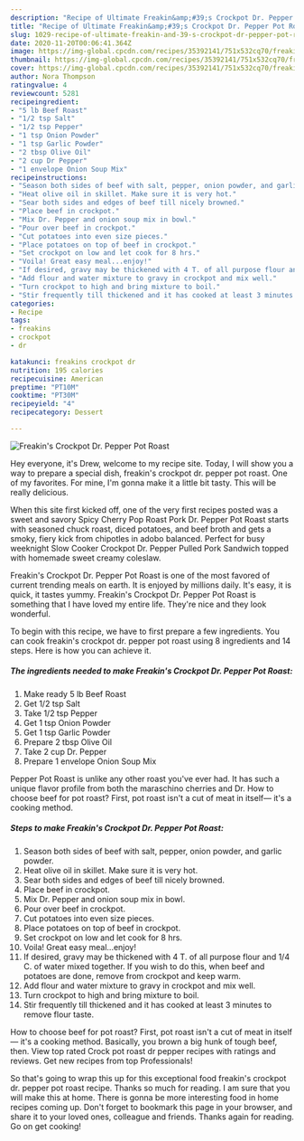 ```yaml
---
description: "Recipe of Ultimate Freakin&amp;#39;s Crockpot Dr. Pepper Pot Roast"
title: "Recipe of Ultimate Freakin&amp;#39;s Crockpot Dr. Pepper Pot Roast"
slug: 1029-recipe-of-ultimate-freakin-and-39-s-crockpot-dr-pepper-pot-roast
date: 2020-11-20T00:06:41.364Z
image: https://img-global.cpcdn.com/recipes/35392141/751x532cq70/freakins-crockpot-dr-pepper-pot-roast-recipe-main-photo.jpg
thumbnail: https://img-global.cpcdn.com/recipes/35392141/751x532cq70/freakins-crockpot-dr-pepper-pot-roast-recipe-main-photo.jpg
cover: https://img-global.cpcdn.com/recipes/35392141/751x532cq70/freakins-crockpot-dr-pepper-pot-roast-recipe-main-photo.jpg
author: Nora Thompson
ratingvalue: 4
reviewcount: 5281
recipeingredient:
- "5 lb Beef Roast"
- "1/2 tsp Salt"
- "1/2 tsp Pepper"
- "1 tsp Onion Powder"
- "1 tsp Garlic Powder"
- "2 tbsp Olive Oil"
- "2 cup Dr Pepper"
- "1 envelope Onion Soup Mix"
recipeinstructions:
- "Season both sides of beef with salt, pepper, onion powder, and garlic powder."
- "Heat olive oil in skillet. Make sure it is very hot."
- "Sear both sides and edges of beef till nicely browned."
- "Place beef in crockpot."
- "Mix Dr. Pepper and onion soup mix in bowl."
- "Pour over beef in crockpot."
- "Cut potatoes into even size pieces."
- "Place potatoes on top of beef in crockpot."
- "Set crockpot on low and let cook for 8 hrs."
- "Voila! Great easy meal...enjoy!"
- "If desired, gravy may be thickened with 4 T. of all purpose flour and 1/4 C. of water mixed together. If you wish to do this, when beef and potatoes are done, remove from crockpot and keep warm."
- "Add flour and water mixture to gravy in crockpot and mix well."
- "Turn crockpot to high and bring mixture to boil."
- "Stir frequently till thickened and it has cooked at least 3 minutes to remove flour taste."
categories:
- Recipe
tags:
- freakins
- crockpot
- dr

katakunci: freakins crockpot dr 
nutrition: 195 calories
recipecuisine: American
preptime: "PT10M"
cooktime: "PT30M"
recipeyield: "4"
recipecategory: Dessert

---
```



![Freakin&#39;s Crockpot Dr. Pepper Pot Roast](https://img-global.cpcdn.com/recipes/35392141/751x532cq70/freakins-crockpot-dr-pepper-pot-roast-recipe-main-photo.jpg)

Hey everyone, it's Drew, welcome to my recipe site. Today, I will show you a way to prepare a special dish, freakin&#39;s crockpot dr. pepper pot roast. One of my favorites. For mine, I'm gonna make it a little bit tasty. This will be really delicious.

When this site first kicked off, one of the very first recipes posted was a sweet and savory Spicy Cherry Pop Roast Pork Dr. Pepper Pot Roast starts with seasoned chuck roast, diced potatoes, and beef broth and gets a smoky, fiery kick from chipotles in adobo balanced. Perfect for busy weeknight Slow Cooker Crockpot Dr. Pepper Pulled Pork Sandwich topped with homemade sweet creamy coleslaw.

Freakin&#39;s Crockpot Dr. Pepper Pot Roast is one of the most favored of current trending meals on earth. It is enjoyed by millions daily. It's easy, it is quick, it tastes yummy. Freakin&#39;s Crockpot Dr. Pepper Pot Roast is something that I have loved my entire life. They're nice and they look wonderful.


To begin with this recipe, we have to first prepare a few ingredients. You can cook freakin&#39;s crockpot dr. pepper pot roast using 8 ingredients and 14 steps. Here is how you can achieve it.

<!--inarticleads1-->

##### The ingredients needed to make Freakin&#39;s Crockpot Dr. Pepper Pot Roast:

1. Make ready 5 lb Beef Roast
1. Get 1/2 tsp Salt
1. Take 1/2 tsp Pepper
1. Get 1 tsp Onion Powder
1. Get 1 tsp Garlic Powder
1. Prepare 2 tbsp Olive Oil
1. Take 2 cup Dr. Pepper
1. Prepare 1 envelope Onion Soup Mix


Pepper Pot Roast is unlike any other roast you&#39;ve ever had. It has such a unique flavor profile from both the maraschino cherries and Dr. How to choose beef for pot roast? First, pot roast isn&#39;t a cut of meat in itself— it&#39;s a cooking method. 

<!--inarticleads2-->

##### Steps to make Freakin&#39;s Crockpot Dr. Pepper Pot Roast:

1. Season both sides of beef with salt, pepper, onion powder, and garlic powder.
1. Heat olive oil in skillet. Make sure it is very hot.
1. Sear both sides and edges of beef till nicely browned.
1. Place beef in crockpot.
1. Mix Dr. Pepper and onion soup mix in bowl.
1. Pour over beef in crockpot.
1. Cut potatoes into even size pieces.
1. Place potatoes on top of beef in crockpot.
1. Set crockpot on low and let cook for 8 hrs.
1. Voila! Great easy meal...enjoy!
1. If desired, gravy may be thickened with 4 T. of all purpose flour and 1/4 C. of water mixed together. If you wish to do this, when beef and potatoes are done, remove from crockpot and keep warm.
1. Add flour and water mixture to gravy in crockpot and mix well.
1. Turn crockpot to high and bring mixture to boil.
1. Stir frequently till thickened and it has cooked at least 3 minutes to remove flour taste.


How to choose beef for pot roast? First, pot roast isn&#39;t a cut of meat in itself— it&#39;s a cooking method. Basically, you brown a big hunk of tough beef, then. View top rated Crock pot roast dr pepper recipes with ratings and reviews. Get new recipes from top Professionals! 

So that's going to wrap this up for this exceptional food freakin&#39;s crockpot dr. pepper pot roast recipe. Thanks so much for reading. I am sure that you will make this at home. There is gonna be more interesting food in home recipes coming up. Don't forget to bookmark this page in your browser, and share it to your loved ones, colleague and friends. Thanks again for reading. Go on get cooking!
